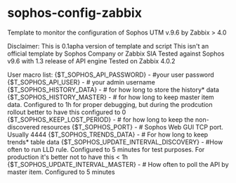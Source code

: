 # sophos-config-zabbix
Template to monitor the configuration of Sophos UTM v.9.6 by Zabbix > 4.0

Disclaimer:
This is 0.1apha version of template and script
This isn't an official template by Sophos Company or Zabbix SIA
Tested against Sophos v9.6 with 1.3 release of API engine
Tested on Zabbix 4.0.2

User macro list:
{$T_SOPHOS_API_PASSWORD} - #your user password
{$T_SOPHOS_API_USER} - # your admin username
{$T_SOPHOS_HISTORY_DATA} - # for how long to store the history* data
{$T_SOPHOS_HISTORY_MASTER} -  # for how long to keep master item data. Configured to 1h for proper debugging, but during the prodcution rollout better to have this configured to 0
{$T_SOPHOS_KEEP_LOST_PERIOD} - # for how long to keep the non-discovered resources
{$T_SOPHOS_PORT} - # Sophos Web GUI TCP port. Usually 4444
{$T_SOPHOS_TRENDS_DATA} - # For how long to keep trends* table data
{$T_SOPHOS_UPDATE_INTERVAL_DISCOVERY} - #How often to run LLD rule. Configured to 5 minutes for test purposes. For production it's better not to have this < 1h 
{$T_SOPHOS_UPDATE_INTERVAL_MASTER} - # How often to poll the API by master item. Configured to 5 minutes

